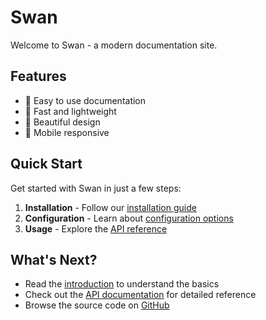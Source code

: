 # Swan

Welcome to Swan - a modern documentation site.

## Features

- 📝 Easy to use documentation
- 🚀 Fast and lightweight
- 🎨 Beautiful design
- 📱 Mobile responsive

## Quick Start

Get started with Swan in just a few steps:

1. **Installation** - Follow our [installation guide](/guide/installation)
2. **Configuration** - Learn about [configuration options](/guide/introduction)
3. **Usage** - Explore the [API reference](/api/)

## What's Next?

- Read the [introduction](/guide/introduction) to understand the basics
- Check out the [API documentation](/api/) for detailed reference
- Browse the source code on [GitHub](https://github.com/your-username/swan)
